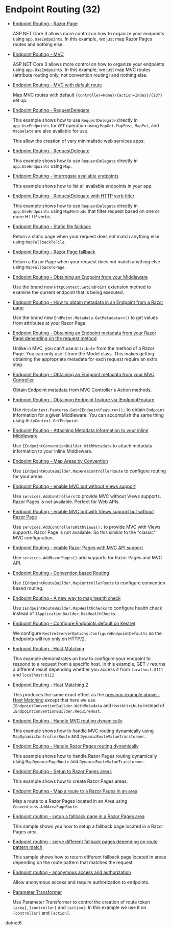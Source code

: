 # Endpoint Routing (32)

* [Endpoint Routing - Razor Page](/projects/endpoint-routing/new-routing)

  ASP.NET Core 3 allows more control on how to organize your endpoints using `app.UseEndpoints`. In this example, we just map Razor Pages routes and nothing else.

* [Endpoint Routing - MVC](/projects/endpoint-routing/new-routing-2)

  ASP.NET Core 3 allows more control on how to organize your endpoints using `app.UseEndpoints`. In this example, we just map MVC routes (attribute routing only, not convention routing) and nothing else.

* [Endpoint Routing - MVC with default route](/projects/endpoint-routing/new-routing-3)

  Map MVC routes with default `{controller=Home}/{action=Index}/{id?}` set up.

* [Endpoint Routing - RequestDelegate](/projects/endpoint-routing/new-routing-4)

  This example shows how to use `RequestDelegate` directly in `app.UseEndpoints` for `GET` operation using `MapGet`. `MapPost`, `MapPut`, and `MapDelete` are also available for use.

  This allow the creation of very minimalistic web services apps.

* [Endpoint Routing - RequestDelegate](/projects/endpoint-routing/new-routing-5)

  This example shows how to use `RequestDelegate` directly in `app.UseEndpoints` using `Map`.

* [Endpoint Routing - Interrogate available endpoints](/projects/endpoint-routing/new-routing-6)

  This example shows how to list all available endpoints in your app.

* [Endpoint Routing - RequestDelegate with HTTP verb filter](/projects/endpoint-routing/new-routing-7)

  This example shows how to use `RequestDelegate` directly in `app.UseEndpoints` using `MapMethods` that filter request based on one or more HTTP verbs.

* [Endpoint Routing - Static file fallback](/projects/endpoint-routing/new-routing-8)

  Return a static page when your request does not match anything else using `MapFallbackToFile`.

* [Endpoint Routing - Razor Page fallback](/projects/endpoint-routing/new-routing-9)

  Return a Razor Page when your request does not match anything else using `MapFallbackToPage`.

* [Endpoint Routing - Obtaining an Endpoint from your Middleware](/projects/endpoint-routing/new-routing-10)

  Use the brand new `HttpContext.GetEndPoint` extension method to examine the current endpoint that is being executed.

* [Endpoint Routing - How to obtain metadata in an Endpoint from a Razor page](/projects/endpoint-routing/new-routing-11)

  Use the brand new `EndPoint.Metadata.GetMetadata<>()` to get values from attributes at your Razor Page.

* [Endpoint Routing - Obtaining an Endpoint metadata from your Razor Page depending on the request method](/projects/endpoint-routing/new-routing-12)

  Unlike in MVC, you can't use `Attribute` from the method of a Razor Page. You can only use it from the Model class. This makes getting obtaining the appropriate metadata for each request require an extra step.

* [Endpoint Routing - Obtaining an Endpoint metadata from your MVC Controller](/projects/endpoint-routing/new-routing-13)

  Obtain Endpoint metadata from MVC Controller's Action methods.

* [Endpoint Routing - Obtaining Endpoint feature via IEndpointFeature](/projects/endpoint-routing/new-routing-14)

  Use `HttpContext.Features.Get<IEndpointFeature>();` to obtain `Endpoint` information for a given Middleware. You can accomplish the same thing using `HttpContext.GetEndpoint`.

* [Endpoint Routing - Attaching Metadata information to your inline Middleware](/projects/endpoint-routing/new-routing-15)

  Use `IEndpointConventionBuilder.WithMetadata` to attach metadata information to your inline Middleware.

* [Endpoint Routing - Map Areas by Convention](/projects/endpoint-routing/new-routing-16)

  Use `IEndpointRouteBuilder.MapAreaControllerRoute` to configure routing for your areas.

* [Endpoint Routing - enable MVC but without Views support](/projects/endpoint-routing/new-routing-17)

  Use `services.AddControllers` to provide MVC without Views supports. Razor Pages is not available. Perfect for Web APIs.

* [Endpoint Routing - enable MVC but with Views support but without Razor Page](/projects/endpoint-routing/new-routing-18)

  Use `services.AddControllersWithViews();` to provide MVC with Views supports. Razor Page is not available. So this similar to the "classic" MVC configuration.

* [Endpoint Routing - enable Razor Pages with MVC API support](/projects/endpoint-routing/new-routing-19)

  Use `services.AddRazorPages()` add supports for Razor Pages and MVC API.

* [Endpoint Routing - Convention based Routing](/projects/endpoint-routing/new-routing-20)
  
  Use `IEndpointRouteBuilder.MapControllerRoute` to configure convention based routing.

* [Endpoint Routing - A new way to map health check](/projects/endpoint-routing/new-routing-21)
  
  Use `IEndpointRouteBuilder.MapHealthChecks` to configure health check instead of `IApplicationBuilder.UseHealthChecks`.

* [Endpoint Routing - Configure Endpoints default on Kestrel](/projects/endpoint-routing/new-routing-22)

  We configure `KestrelServerOptions.ConfigureEndpointDefaults` so the Endpoints will run only on HTTP/2.

* [Endpoint Routing - Host Matching](/projects/endpoint-routing/new-routing-23)

  This example demonstrates on how to configure your endpoint to respond to a request from a specific host. In this example, GET `/` returns a different result depending whether you access it from `localhost:8111` and `localhost:8112`.

* [Endpoint Routing - Host Matching 2](/projects/endpoint-routing/new-routing-24)

  This produces the same exact effect as the [previous example above - Host Matching](/projects/endpoint-routing/new-routing-23) except that here we use `IEndpointConventionBuilder.WithMetadata` and `HostAttribute` instead of `IEndpointConventionBuilder.RequireHost`.

* [Endpoint Routing - Handle MVC routing dynamically](/projects/endpoint-routing/new-routing-25)

  This example shows how to handle MVC routing dynamically using `MapDynamicControllerRoute` and `DynamicRouteValueTransformer`.

* [Endpoint Routing - Handle Razor Pages routing dynamically](/projects/endpoint-routing/new-routing-26)

  This example shows how to handle Razor Pages routing dynamically using `MapDynamicPageRoute` and `DynamicRouteValueTransformer`.
  
* [Endpoint Routing - Setup to Razor Pages areas](/projects/endpoint-routing/new-routing-28)

  This example shows how to create Razor Pages areas.

* [Endpoint Routing - Map a route to a Razor Pages in an area](/projects/endpoint-routing/new-routing-27)

  Map a route to a Razor Pages located in an Area using `Conventions.AddAreaPageRoute`. 

* [Endpoint routing - setup a fallback page in a Razor Pages area](/projects/endpoint-routing/new-routing-29)

  This sample shows you how to setup a fallback page located in a Razor Pages area. 

* [Endpoint routing - serve different fallback pages depending on route pattern match](/projects/endpoint-routing/new-routing-30)

  This sample shows how to return different fallback page located in areas depending on the route pattern that matches the request.
  
* [Endpoint routing - anonymous access and authorization](/projects/endpoint-routing/new-routing-31)

   Allow anonymous access and require authorization to endpoints.

* [Parameter Transformer ](/projects/endpoint-routing/parameter-transformer)
     
  Use Parameter Transformer to control the creation of route token `[area]`, `[controller]` and `[action]`. In this example we use it on `[controller]` and `[action]`.
   
dotnet6